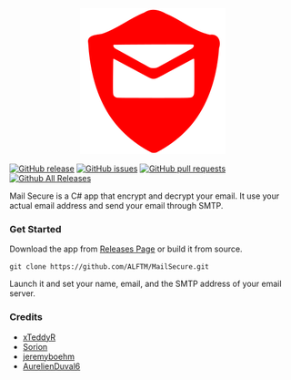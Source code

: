 <p align="center">
  <img src="https://github.com/ALFTM/MailSecure/blob/dev/MailSecure/Media/Icon/logo_256.png"/>
</p>

[![GitHub release](https://img.shields.io/github/release/ALFTM/MailSecure.svg?style=flat-square)](https://github.com/ALFTM/MailSecure/release)
[![GitHub issues](https://img.shields.io/github/issues/ALFTM/MailSecure.svg?style=flat-square)](https://github.com/ALFTM/MailSecure/issues) 
[![GitHub pull requests](https://img.shields.io/github/issues-pr/ALFTM/MailSecure.svg?style=flat-square)](https://github.com/ALFTM/MailSecure/pulls)
[![Github All Releases](https://img.shields.io/github/downloads/ALFTM/MailSecure/total.svg?style=flat-square)]()


Mail Secure is a C# app that encrypt and decrypt your email. It use your actual email address and send your email through SMTP.

### Get Started ###

Download the app from [Releases Page](https://github.com/ALFTM/MailSecure/releases) or build it from source.
```
git clone https://github.com/ALFTM/MailSecure.git
```
Launch it and set your name, email, and the SMTP address of your email server.

### Credits ###

- [xTeddyR](https://github.com/xTeddyR)
- [Sorion](https://github.com/Sorion)
- [jeremyboehm](https://github.com/jeremyboehm)
- [AurelienDuval6](https://github.com/AurelienDuval6)

